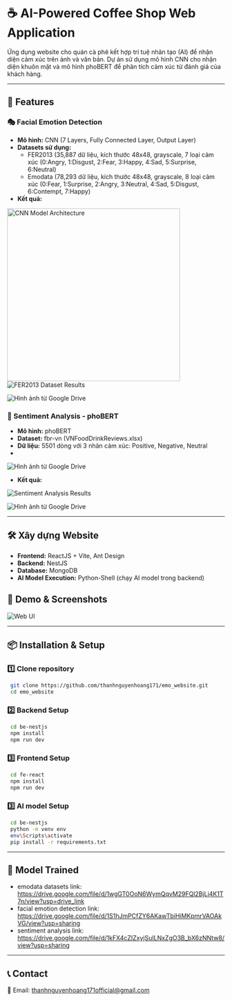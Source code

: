 # ☕ AI-Powered Coffee Shop Web Application

Ứng dụng website cho quán cà phê kết hợp trí tuệ nhân tạo (AI) để nhận diện cảm xúc trên ảnh và văn bản. Dự án sử dụng mô hình CNN cho nhận diện khuôn mặt và mô hình phoBERT để phân tích cảm xúc từ đánh giá của khách hàng.

---

## 🚀 Features
### 🎭 Facial Emotion Detection
- **Mô hình:** CNN (7 Layers, Fully Connected Layer, Output Layer)
- **Datasets sử dụng:**
  - FER2013 (35,887 dữ liệu, kích thước 48x48, grayscale, 7 loại cảm xúc (0:Angry, 1:Disgust, 2:Fear, 3:Happy, 4:Sad, 5:Surprise, 6:Neutral)
  - Emodata (78,293 dữ liệu, kích thước 48x48, grayscale, 8 loại cảm xúc (0:Fear, 1:Surprise, 2:Angry, 3:Neutral, 4:Sad, 5:Disgust, 6:Contempt, 7:Happy)
- **Kết quả:**

<img src="https://drive.google.com/uc?export=view&id=1BPoUNED8oJBz--3nS0TW67mIppJIvYPl" width="400" alt="CNN Model Architecture">

<img src="https://drive.google.com/uc?export=view&id=1hMLMenSc__l1lsZrru5BVMlo-HSg8Uky" alt="FER2013 Dataset Results">

<img src="https://drive.google.com/uc?export=view&id=1qn5gLSICf-KsLzVsE7hJlTD6mhSTu6id" 
     alt="Hình ảnh từ Google Drive" 
     >
### 📝 Sentiment Analysis - phoBERT
- **Mô hình:** phoBERT
- **Dataset:** fbr-vn (VNFoodDrinkReviews.xlsx)
- **Dữ liệu:** 5501 dòng với 3 nhãn cảm xúc: Positive, Negative, Neutral
- 
<img src="https://drive.google.com/uc?export=view&id=1ngHW0LFlV78fB6RkbGdd0FYbRebdaDW3" 
     alt="Hình ảnh từ Google Drive" 
     >
- **Kết quả:**

<img src="https://drive.google.com/uc?export=view&id=11E3Vn41hRmnXZMT60dz0vUy1TUE3YC4s" alt="Sentiment Analysis Results">

  
<img src="https://drive.google.com/uc?export=view&id=12aDoe6CHZHda56KnTHd-X-iZ0-OtU5Xh" 
alt="Hình ảnh từ Google Drive" >

---

## 🛠 Xây dựng Website
- **Frontend:** ReactJS + Vite, Ant Design
- **Backend:** NestJS
- **Database:** MongoDB
- **AI Model Execution:** Python-Shell (chạy AI model trong backend)

## 🎯 Demo & Screenshots
<img src="https://drive.google.com/uc?export=view&id=1OLvAMrzTSQJMuvfs6lrindL3zpW6LJOV" alt="Web UI">

---

## 📦 Installation & Setup
### 1️⃣ Clone repository
```bash
 git clone https://github.com/thanhnguyenhoang171/emo_website.git
 cd emo_website
```

### 2️⃣ Backend Setup
```bash
 cd be-nestjs
 npm install
 npm run dev
```

### 3️⃣ Frontend Setup
```bash
 cd fe-react
 npm install
 npm run dev
```
### 3️⃣ AI model Setup
```bash
 cd be-nestjs
 python -m venv env
 env\Scripts\activate
 pip install -r requirements.txt
```

---

## 🤖 Model Trained

- emodata datasets link: https://drive.google.com/file/d/1wgGT0OoN6WymQqvM29FQl2BjLj4K1T7n/view?usp=drive_link
- facial emotion detection link: https://drive.google.com/file/d/1S1hJmPCfZY6AKawTbiHiMKpmrVAOAkVG/view?usp=sharing
- sentiment analysis link: https://drive.google.com/file/d/1kFX4cZIZxyjSuILNxZgO3B_bX6zNNtw8/view?usp=sharing


---

## 📞 Contact
📧 Email: thanhnguyenhoang171official@gmail.com 
